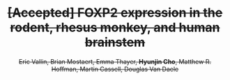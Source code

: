 ---
title: "<s>[Accepted] FOXP2 expression in the rodent, rhesus monkey, and human brainstem</s>"
collection: publications
permalink: 
#date: 2025
venue: 'Journal of Speech, Language, and Hearing Research'
# paperurl: ''
# citation: '' 
author: '<s>Eric Vallin, Brian Mostaert, Emma Thayer, <strong>Hyunjin Cho</strong>, Matthew R. Hoffman, Martin Cassell, Douglas Van Daele</s>'
share: False
---